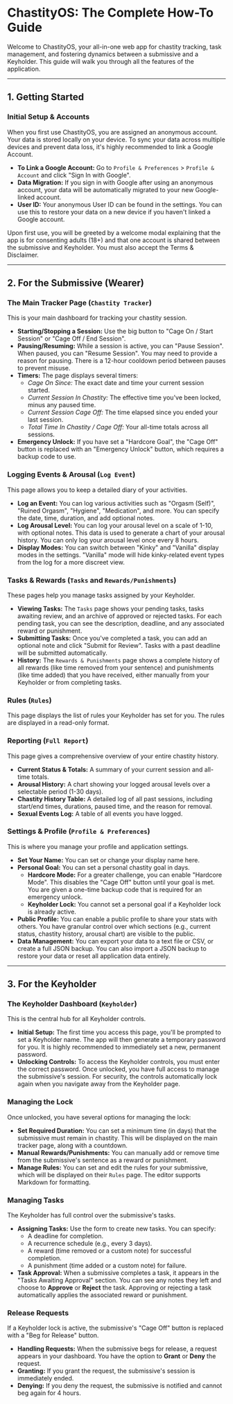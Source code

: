 # ChastityOS: The Complete How-To Guide

Welcome to ChastityOS, your all-in-one web app for chastity tracking, task management, and fostering dynamics between a submissive and a Keyholder. This guide will walk you through all the features of the application.

---

## 1. Getting Started

### Initial Setup & Accounts
When you first use ChastityOS, you are assigned an anonymous account. Your data is stored locally on your device. To sync your data across multiple devices and prevent data loss, it's highly recommended to link a Google Account.

* **To Link a Google Account:** Go to `Profile & Preferences` > `Profile & Account` and click "Sign In with Google".
* **Data Migration:** If you sign in with Google after using an anonymous account, your data will be automatically migrated to your new Google-linked account.
* **User ID:** Your anonymous User ID can be found in the settings. You can use this to restore your data on a new device if you haven't linked a Google account.

Upon first use, you will be greeted by a welcome modal explaining that the app is for consenting adults (18+) and that one account is shared between the submissive and Keyholder. You must also accept the Terms & Disclaimer.

---

## 2. For the Submissive (Wearer)

### The Main Tracker Page (`Chastity Tracker`)
This is your main dashboard for tracking your chastity session.

* **Starting/Stopping a Session:** Use the big button to "Cage On / Start Session" or "Cage Off / End Session".
* **Pausing/Resuming:** While a session is active, you can "Pause Session". When paused, you can "Resume Session". You may need to provide a reason for pausing. There is a 12-hour cooldown period between pauses to prevent misuse.
* **Timers:** The page displays several timers:
    * _Cage On Since:_ The exact date and time your current session started.
    * _Current Session In Chastity:_ The effective time you've been locked, minus any paused time.
    * _Current Session Cage Off:_ The time elapsed since you ended your last session.
    * _Total Time In Chastity / Cage Off:_ Your all-time totals across all sessions.
* **Emergency Unlock:** If you have set a "Hardcore Goal", the "Cage Off" button is replaced with an "Emergency Unlock" button, which requires a backup code to use.

### Logging Events & Arousal (`Log Event`)
This page allows you to keep a detailed diary of your activities.

* **Log an Event:** You can log various activities such as "Orgasm (Self)", "Ruined Orgasm", "Hygiene", "Medication", and more. You can specify the date, time, duration, and add optional notes.
* **Log Arousal Level:** You can log your arousal level on a scale of 1-10, with optional notes. This data is used to generate a chart of your arousal history. You can only log your arousal level once every 8 hours.
* **Display Modes:** You can switch between "Kinky" and "Vanilla" display modes in the settings. "Vanilla" mode will hide kinky-related event types from the log for a more discreet view.

### Tasks & Rewards (`Tasks` and `Rewards/Punishments`)
These pages help you manage tasks assigned by your Keyholder.

* **Viewing Tasks:** The `Tasks` page shows your pending tasks, tasks awaiting review, and an archive of approved or rejected tasks. For each pending task, you can see the description, deadline, and any associated reward or punishment.
* **Submitting Tasks:** Once you've completed a task, you can add an optional note and click "Submit for Review". Tasks with a past deadline will be submitted automatically.
* **History:** The `Rewards & Punishments` page shows a complete history of all rewards (like time removed from your sentence) and punishments (like time added) that you have received, either manually from your Keyholder or from completing tasks.

### Rules (`Rules`)
This page displays the list of rules your Keyholder has set for you. The rules are displayed in a read-only format.

### Reporting (`Full Report`)
This page gives a comprehensive overview of your entire chastity history.

* **Current Status & Totals:** A summary of your current session and all-time totals.
* **Arousal History:** A chart showing your logged arousal levels over a selectable period (1-30 days).
* **Chastity History Table:** A detailed log of all past sessions, including start/end times, durations, paused time, and the reason for removal.
* **Sexual Events Log:** A table of all events you have logged.

### Settings & Profile (`Profile & Preferences`)
This is where you manage your profile and application settings.

* **Set Your Name:** You can set or change your display name here.
* **Personal Goal:** You can set a personal chastity goal in days.
    * **Hardcore Mode:** For a greater challenge, you can enable "Hardcore Mode". This disables the "Cage Off" button until your goal is met. You are given a one-time backup code that is required for an emergency unlock.
    * **Keyholder Lock:** You cannot set a personal goal if a Keyholder lock is already active.
* **Public Profile:** You can enable a public profile to share your stats with others. You have granular control over which sections (e.g., current status, chastity history, arousal chart) are visible to the public.
* **Data Management:** You can export your data to a text file or CSV, or create a full JSON backup. You can also import a JSON backup to restore your data or reset all application data entirely.

---

## 3. For the Keyholder

### The Keyholder Dashboard (`Keyholder`)
This is the central hub for all Keyholder controls.

* **Initial Setup:** The first time you access this page, you'll be prompted to set a Keyholder name. The app will then generate a temporary password for you. It is highly recommended to immediately set a new, permanent password.
* **Unlocking Controls:** To access the Keyholder controls, you must enter the correct password. Once unlocked, you have full access to manage the submissive's session. For security, the controls automatically lock again when you navigate away from the Keyholder page.

### Managing the Lock
Once unlocked, you have several options for managing the lock:

* **Set Required Duration:** You can set a minimum time (in days) that the submissive must remain in chastity. This will be displayed on the main tracker page, along with a countdown.
* **Manual Rewards/Punishments:** You can manually add or remove time from the submissive's sentence as a reward or punishment.
* **Manage Rules:** You can set and edit the rules for your submissive, which will be displayed on their `Rules` page. The editor supports Markdown for formatting.

### Managing Tasks
The Keyholder has full control over the submissive's tasks.

* **Assigning Tasks:** Use the form to create new tasks. You can specify:
    * A deadline for completion.
    * A recurrence schedule (e.g., every 3 days).
    * A reward (time removed or a custom note) for successful completion.
    * A punishment (time added or a custom note) for failure.
* **Task Approval:** When a submissive completes a task, it appears in the "Tasks Awaiting Approval" section. You can see any notes they left and choose to **Approve** or **Reject** the task. Approving or rejecting a task automatically applies the associated reward or punishment.

### Release Requests
If a Keyholder lock is active, the submissive's "Cage Off" button is replaced with a "Beg for Release" button.

* **Handling Requests:** When the submissive begs for release, a request appears in your dashboard. You have the option to **Grant** or **Deny** the request.
* **Granting:** If you grant the request, the submissive's session is immediately ended.
* **Denying:** If you deny the request, the submissive is notified and cannot beg again for 4 hours.